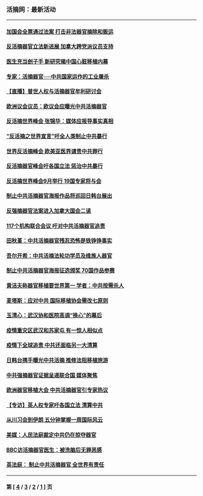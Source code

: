 ### 活摘网：最新活动
---
#### [加国会全票通过法案 打击非法器官摘除和贩运](../../pages/nf5883/n13884924.md?02190430) 
#### [反活摘器官立法新进展 加拿大跨党派议员支持](../../pages/nf5883/n13876061.md?02190430) 
#### [医生充当刽子手 新研究揭中国心脏移植内幕](../../pages/nf5883/n13772291.md?02190430) 
#### [专家：活摘器官──中共国家运作的工业屠杀](../../pages/nf5883/n13761178.md?02190430) 
#### [【直播】普世人权与活摘器官牟利研讨会](../../pages/nf5883/n13425146.md?02190430) 
#### [欧洲议会议员：欧议会应曝光中共活摘器官](../../pages/nf5883/n13336571.md?02190430) 
#### [反活摘世界峰会 张锦华：媒体应报导事实真相](../../pages/nf5883/n13278502.md?02190430) 
#### [“反活摘之世界宣言”吁全人类制止中共暴行](../../pages/nf5883/n13259730.md?02190430) 
#### [世界反活摘峰会 欧美亚医界谴责中共罪行](../../pages/nf5883/n13253550.md?02190430) 
#### [反活摘器官峰会吁各国立法 惩治中共暴行](../../pages/nf5883/n13245052.md?02190430) 
#### [反活摘世界峰会9月举行 19国专家将与会](../../pages/nf5883/n13201492.md?02190430) 
#### [制止中共活摘器官海报作品将巡回日韩台展出](../../pages/nf5883/n13177791.md?02190430) 
#### [反强摘器官法案进入加拿大国会二读](../../pages/nf5883/n13033450.md?02190430) 
#### [117个机构联合会议 吁对中共活摘器官追责](../../pages/nf5883/n12775087.md?02190430) 
#### [田秋堇：中共活摘器官残忍恐怖是铁铮铮事实](../../pages/nf5883/n12702148.md?02190430) 
#### [吾尔开希：中共活摘法轮功学员及维族人器官](../../pages/nf5883/n12693197.md?02190430) 
#### [制止中共活摘器官海报征选颁奖 70国作品参赛](../../pages/nf5883/n12692050.md?02190430) 
#### [黄洁夫称器官移植要世界第一 学者：中共按需杀人](../../pages/nf5883/n12572329.md?02190430) 
#### [麦塔斯：应对中共 国际移植协会需改七原则](../../pages/nf5883/n12514711.md?02190430) 
#### [玉清心：武汉协和医院高调“换心”的幕后](../../pages/nf5883/n12298730.md?02190430) 
#### [疫情重灾区武汉和苏家屯 有一惊人相似点](../../pages/nf5883/n12150824.md?02190430) 
#### [疫情下全球追责 中共还面临另一大清算](../../pages/nf5883/n12070397.md?02190430) 
#### [日韩台携手曝光中共活摘 推修法阻移植旅游](../../pages/nf5883/n11712046.md?02190430) 
#### [中共强摘器官证据呈递联合国 媒体聚焦](../../pages/nf5883/n11546426.md?02190430) 
#### [欧洲器官移植大会 中共活摘器官引专家热议](../../pages/nf5883/n11539095.md?02190430) 
#### [【专访】英人权专家吁各国立法 清算中共](../../pages/nf5883/n11367315.md?02190430) 
#### [从川习会到伊朗 五分钟掌握一周国际风云](../../pages/nf5883/n11338520.md?02190430) 
#### [美媒：人民法庭裁定中共仍在掠夺器官](../../pages/nf5883/n11334897.md?02190430) 
#### [BBC访活摘器官医生：被洗脑后无罪恶感](../../pages/nf5883/n11335935.md?02190430) 
#### [英法庭： 制止中共活摘器官 全世界有责任](../../pages/nf5883/n11330691.md?02190430) 

---
#### 第 [ [4](./4.md?02190430) / [3](./3.md?02190430) / [2](./2.md?02190430) / [1](./1.md?02190430) ] 页

